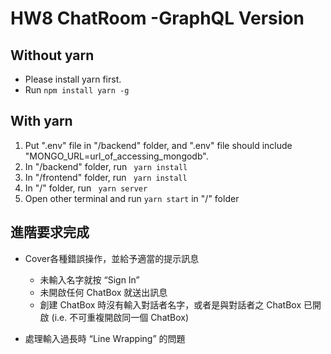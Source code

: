 # HW8 ChatRoom -GraphQL Version

## Without yarn

- Please install yarn first.
- Run <code>npm install yarn -g</code>

## With yarn

1. Put ".env" file in "/backend" folder, and ".env" file should include "MONGO_URL=url_of_accessing_mongodb".
2. In "/backend" folder, run <code> yarn install</code>
3. In "/frontend" folder, run <code> yarn install</code>
4. In "/" folder, run <code> yarn server</code>
5. Open other terminal and run <code>yarn start</code> in "/" folder

## 進階要求完成

- Cover各種錯誤操作，並給予適當的提⽰訊息

  - 未輸入名字就按 “Sign In”
  - 未開啟任何 ChatBox 就送出訊息
  - 創建 ChatBox 時沒有輸入對話者名字，或者是與對話者之 ChatBox 已開啟 (i.e. 不可重複開啟同⼀個 ChatBox)

- 處理輸入過長時 “Line Wrapping” 的問題
